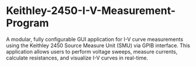 # Keithley-2450-I-V-Measurement-Program
A modular, fully configurable GUI application for I-V curve measurements using the Keithley 2450 Source Measure Unit (SMU) via GPIB interface. This application allows users to perform voltage sweeps, measure currents, calculate resistances, and visualize I-V curves in real-time.

